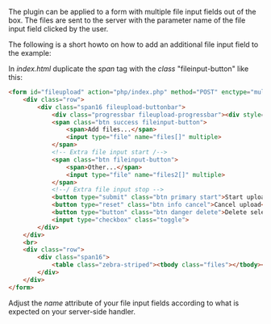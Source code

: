 The plugin can be applied to a form with multiple file input fields out of the box.
The files are sent to the server with the parameter name of the file input field clicked by the user.

The following is a short howto on how to add an additional file input field to the example:

In *index.html* duplicate the *span* tag with the *class* "fileinput-button" like this:

```html
<form id="fileupload" action="php/index.php" method="POST" enctype="multipart/form-data">
    <div class="row">
        <div class="span16 fileupload-buttonbar">
            <div class="progressbar fileupload-progressbar"><div style="width:0%;"></div></div>
            <span class="btn success fileinput-button">
                <span>Add files...</span>
                <input type="file" name="files[]" multiple>
            </span>
            <!-- Extra file input start /-->
            <span class="btn fileinput-button">
                <span>Other...</span>
                <input type="file" name="files2[]" multiple>
            </span>
            <!--/ Extra file input stop -->
            <button type="submit" class="btn primary start">Start upload</button>
            <button type="reset" class="btn info cancel">Cancel upload</button>
            <button type="button" class="btn danger delete">Delete selected</button>
            <input type="checkbox" class="toggle">
        </div>
    </div>
    <br>
    <div class="row">
        <div class="span16">
            <table class="zebra-striped"><tbody class="files"></tbody></table>
        </div>
    </div>
</form>
```

Adjust the *name* attribute of your file input fields according to what is expected on your server-side handler.